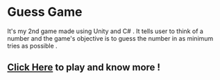 # Guess Game 

It's my 2nd game made using Unity and C# . It tells user to think of a number and the game's objective is to guess the number in as minimum tries as possible . 

## [Click Here](https://stabgan.github.io/guessgame/) to play and know more !
